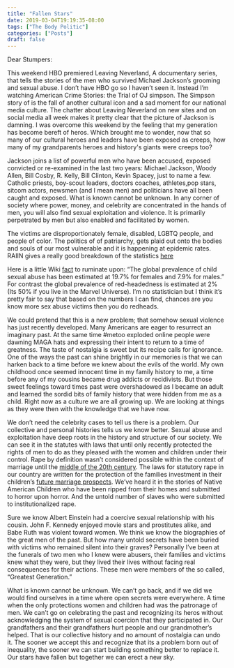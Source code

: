 ```yaml
---
title: "Fallen Stars"
date: 2019-03-04T19:19:35-08:00
tags: ["The Body Politic"]
categories: ["Posts"]
draft: false
---
```


Dear Stumpers:


This weekend HBO premiered Leaving Neverland, A documentary series, that tells the stories of the men who survived Michael Jackson’s grooming and sexual abuse. I don’t have HBO go so I haven’t seen it. Instead I’m watching American Crime Stories: the Trial of OJ simpson. The Simpson story of is the fall of another cultural icon and a sad moment for our national media culture. The chatter about Leaving Neverland on new sites and on social media all week makes it pretty clear that the picture of Jackson is damning. I was overcome this weekend by the feeling that my generation has become bereft of heros. Which brought me to wonder, now that so many of our cultural heroes and leaders have been exposed as creeps, how many of my grandparents heroes and history's giants were creeps too?

Jackson joins a list of powerful men who have been accused, exposed convicted or re-examined in the last two years: Michael Jackson, Woody Allen, Bill Cosby, R. Kelly, Bill Clinton, Kevin Spacey, just to name a few. Catholic priests, boy-scout leaders, doctors coaches, athletes,pop stars, sitcom actors, newsmen (and I mean men) and politicians have all been caught and exposed. What is known cannot be unknown. In any corner of society where power, money, and celebrity are concentrated in the hands of men, you will also find sexual exploitation and violence. It is primarily perpetrated by men but also enabled and facilitated by women.

The victims are disproportionately female, disabled, LGBTQ people, and people of color. The politics of of patriarchy, gets plaid out onto the bodies and souls of our most vulnerable and it is happening at epidemic rates. RAIIN gives a really good breakdown of the statistics [here](https://www.rainn.org/statistics/victims-sexual-violence)

Here is a little Wiki [fact](https://en.wikipedia.org/wiki/Child_sexual_abuse) to ruminate upon: “The global prevalence of child sexual abuse has been estimated at 19.7% for females and 7.9% for males.” For contrast the global prevalence of red-headedness is estimated at 2% (Its 50% if you live in the Marvel Universe). I’m no statistician but I think it’s pretty fair to say that based on the numbers I can find, chances are you know more sex abuse victims then you do redheads. 

We could pretend that this is a new problem; that somehow sexual violence has just recently developed. Many Americans are eager to resurrect an imaginary past. At the same time #metoo exploded online people were dawning MAGA hats and expressing their intent to return to a time of greatness. The taste of nostalgia is sweet but its recipe calls for ignorance. One of the ways the past can shine brightly in our memories is that we can harken back to a time before we knew about the evils of the world. My own childhood once seemed innocent time in my family history to me, a time before any of my cousins became drug addicts or recidivists. But those sweet feelings toward times past were overshadowed as I became an adult and learned the sordid bits of family history that were hidden from me as a child. Right now as a culture we are all growing up. We are looking at things as they were then with the knowledge that we have now. 

We don’t need the celebrity cases to tell us there is a problem. Our collective and personal histories tells us we know better. Sexual abuse and exploitation have deep roots in the history and structure of our society. We can see it in the statutes with laws that until only recently protected the rights of men to do as they pleased with the women and children under their control. Rape by definition wasn’t considered possible within the context of marriage until the [middle of the 20th century](https://en.wikipedia.org/wiki/Marital_rape_(United_States_law)).
The laws for statutory rape in our country are written for the protection of the families investment in their children’s [future marriage prospects](https://en.wikipedia.org/wiki/Statutory_rape).  We’ve heard it in the stories of Native American Children who have been ripped from their homes and submitted to horror upon horror. And the untold number of slaves who were submitted to institutionalized rape. 

Sure we know Albert Einstein had a coercive sexual relationship with his cousin. John F. Kennedy enjoyed movie stars and prostitutes alike, and Babe Ruth was violent toward women. We think we know the biographies of the great men of the past. But how many untold secrets have been buried with victims who remained silent into their graves? Personally I’ve been at the funerals of two men who I knew were abusers, their families and victims knew what they were, but they lived their lives without facing real consequences for their actions. These men were members of the so called, “Greatest Generation.”

What is known cannot be unknown. We can’t go back, and if we did we would find ourselves in a time where open secrets were everywhere. A time when the only protections women and children had was the patronage of men. We can’t go on celebrating the past and recognizing its heros without acknowledging the system of sexual coercion that they participated in. Our grandfathers and their grandfathers hurt people and our grandmother’s helped. That is our collective history and no amount of nostalgia can undo it. The sooner we accept this and recognize that its a problem born out of inequality, the sooner we can start building something better to replace it. Our stars have fallen but together we can erect a new sky. 
